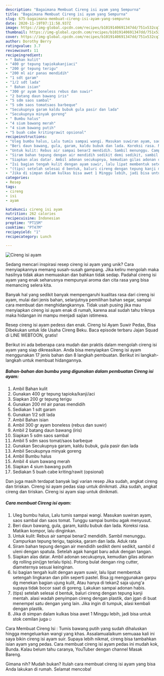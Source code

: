 ```yaml
---
description: "Bagaimana Membuat Cireng isi ayam yang Sempurna"
title: "Bagaimana Membuat Cireng isi ayam yang Sempurna"
slug: 675-bagaimana-membuat-cireng-isi-ayam-yang-sempurna
date: 2020-11-19T07:11:58.937Z
image: https://img-global.cpcdn.com/recipes/b1019140691347dd/751x532cq70/cireng-isi-ayam-foto-resep-utama.jpg
thumbnail: https://img-global.cpcdn.com/recipes/b1019140691347dd/751x532cq70/cireng-isi-ayam-foto-resep-utama.jpg
cover: https://img-global.cpcdn.com/recipes/b1019140691347dd/751x532cq70/cireng-isi-ayam-foto-resep-utama.jpg
author: Dorothy Berry
ratingvalue: 3.7
reviewcount: 11
recipeingredient:
- " Bahan kulit"
- "400 gr tepung tapiokakanjiaci"
- "200 gr tepung terigu"
- "200 ml air panas mendidih"
- "1 sdt garam"
- "1/2 sdt lada"
- " Bahan isian"
- "300 gr ayam boneless rebus dan suwir"
- "2 batang daun bawang iris"
- "5 sdm saos sambal"
- "5 sdm saos tomatsaos barbeque"
- "Secukupnya garam kaldu bubuk gula pasir dan lada"
- "Secukupnya minyak goreng"
- " Bumbu halus"
- "4 sium bawang merah"
- "4 sium bawang putih"
- "5 buah cabe kritingrawit opsional"
recipeinstructions:
- "Uleg bumbu halus, Lalu tumis sampai wangi. Masukan suwiran ayam, saos sambal dan saos tomat. Tunggu sampai bumbu agak menyusut."
- "Beri daun bawang, gula, garam, kaldu bubuk dan lada. Koreksi rasa. Matikan kompor, lalu dinginkan."
- "Untuk kulit: Rebus air sampai benar2 mendidih. Sambil menunggu. Campurkan tepung terigu, tapioka, garam dan lada. Aduk rata"
- "Siram bahan tepung dengan air mendidih sedikit demi sedikit, sambil d uleni dengan spatula. Setelah agak hangat baru aduk dengan tangan."
- "Siapkan alas datar. Ambil adonan secukupnya, kemudian gilas adonan dg rolling pin(jgn terlalu tipis). Potong bulat dengan ring cutter, diameternya sesuai keinginan."
- "Isi bagian tengah kulit dengan ayam suwir, lalu lipat membentuk setengah lingkaran dan pilin seperti pastel. Bisa jg menggunakan garpu dg menekan bagian ujung kulit, Atau hanya di tekan2 saja ujung&#39;a supaya tidak bocor saat di goreng. Lakukan sampai adonan habis."
- "(tips) setelah selesai d bentuk, baluri cireng dengan tepung kanji mentah. alasi wadah penyimpan cireng dengan plastik, dan jgan di buat menempel satu dengan yang lain. Jika ingin di tumpuk, alasi kembali dengan plastik."
- "Jika di simpan dalam kulkas bisa awet 1 Minggu lebih, jadi bisa untuk stok cemilan juga☺️"
categories:
- Resep
tags:
- cireng
- isi
- ayam

katakunci: cireng isi ayam 
nutrition: 262 calories
recipecuisine: Indonesian
preptime: "PT15M"
cooktime: "PT47M"
recipeyield: "1"
recipecategory: Lunch

---
```



![Cireng isi ayam](https://img-global.cpcdn.com/recipes/b1019140691347dd/751x532cq70/cireng-isi-ayam-foto-resep-utama.jpg)

Sedang mencari inspirasi resep cireng isi ayam yang unik? Cara menyiapkannya memang susah-susah gampang. Jika keliru mengolah maka hasilnya tidak akan memuaskan dan bahkan tidak sedap. Padahal cireng isi ayam yang enak seharusnya mempunyai aroma dan cita rasa yang bisa memancing selera kita.

Banyak hal yang sedikit banyak mempengaruhi kualitas rasa dari cireng isi ayam, mulai dari jenis bahan, selanjutnya pemilihan bahan segar, sampai cara membuat dan menghidangkannya. Tidak usah pusing jika mau menyiapkan cireng isi ayam enak di rumah, karena asal sudah tahu triknya maka hidangan ini mampu menjadi sajian istimewa.

Resep cireng isi ayam pedess dan enak. Cireng Isi Ayam Suwir Pedas, Bisa Dibekukan untuk Ide Usaha Cireng Beku. Baca episode terbaru Jajan Squad di LINE WEBTOON, gratis!


Berikut ini ada beberapa cara mudah dan praktis dalam mengolah cireng isi ayam yang siap dikreasikan. Anda bisa menyiapkan Cireng isi ayam menggunakan 17 jenis bahan dan 8 langkah pembuatan. Berikut ini langkah-langkah untuk membuat hidangannya.

<!--inarticleads1-->

##### Bahan-bahan dan bumbu yang digunakan dalam pembuatan Cireng isi ayam:

1. Ambil  Bahan kulit
1. Gunakan 400 gr tepung tapioka/kanji/aci
1. Siapkan 200 gr tepung terigu
1. Gunakan 200 ml air panas mendidih
1. Sediakan 1 sdt garam
1. Gunakan 1/2 sdt lada
1. Ambil  Bahan isian
1. Ambil 300 gr ayam boneless (rebus dan suwir)
1. Ambil 2 batang daun bawang (iris)
1. Siapkan 5 sdm saos sambal
1. Ambil 5 sdm saos tomat/saos barbeque
1. Gunakan Secukupnya garam, kaldu bubuk, gula pasir dan lada
1. Ambil Secukupnya minyak goreng
1. Ambil  Bumbu halus
1. Ambil 4 sium bawang merah
1. Siapkan 4 sium bawang putih
1. Sediakan 5 buah cabe kriting/rawit (opsional)


Dan juga masih terdapat banyak lagi varian resep Jika sudah, angkat cireng dan tiriskan. Cireng isi ayam pedas siap untuk dinikmati. Jika sudah, angkat cireng dan tiriskan. Cireng isi ayam siap untuk dinikmati. 

<!--inarticleads2-->

##### Cara membuat Cireng isi ayam:

1. Uleg bumbu halus, Lalu tumis sampai wangi. Masukan suwiran ayam, saos sambal dan saos tomat. Tunggu sampai bumbu agak menyusut.
1. Beri daun bawang, gula, garam, kaldu bubuk dan lada. Koreksi rasa. Matikan kompor, lalu dinginkan.
1. Untuk kulit: Rebus air sampai benar2 mendidih. Sambil menunggu. Campurkan tepung terigu, tapioka, garam dan lada. Aduk rata
1. Siram bahan tepung dengan air mendidih sedikit demi sedikit, sambil d uleni dengan spatula. Setelah agak hangat baru aduk dengan tangan.
1. Siapkan alas datar. Ambil adonan secukupnya, kemudian gilas adonan dg rolling pin(jgn terlalu tipis). Potong bulat dengan ring cutter, diameternya sesuai keinginan.
1. Isi bagian tengah kulit dengan ayam suwir, lalu lipat membentuk setengah lingkaran dan pilin seperti pastel. Bisa jg menggunakan garpu dg menekan bagian ujung kulit, Atau hanya di tekan2 saja ujung&#39;a supaya tidak bocor saat di goreng. Lakukan sampai adonan habis.
1. (tips) setelah selesai d bentuk, baluri cireng dengan tepung kanji mentah. alasi wadah penyimpan cireng dengan plastik, dan jgan di buat menempel satu dengan yang lain. Jika ingin di tumpuk, alasi kembali dengan plastik.
1. Jika di simpan dalam kulkas bisa awet 1 Minggu lebih, jadi bisa untuk stok cemilan juga☺️


Cara Membuat Cireng Isi : Tumis bawang putih yang sudah dihaluskan hingga mengeluarkan wangi yang khas. Assalamualaikum semuaaa kali ini saya bikin cireng isi ayam suir. Supaya lebih nikmat, cireng bisa tambahkan isian ayam yang pedas. Cara membuat cireng isi ayam pedas ini mudah kok, Bunda. Kalau belum tahu caranya, YouTuber dengan channel Masak Bareng. 

Gimana nih? Mudah bukan? Itulah cara membuat cireng isi ayam yang bisa Anda lakukan di rumah. Selamat mencoba!
